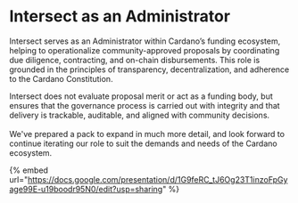 # Intersect as an Administrator

Intersect serves as an Administrator within Cardano’s funding ecosystem, helping to operationalize community-approved proposals by coordinating due diligence, contracting, and on-chain disbursements. This role is grounded in the principles of transparency, decentralization, and adherence to the Cardano Constitution.&#x20;

Intersect does not evaluate proposal merit or act as a funding body, but ensures that the governance process is carried out with integrity and that delivery is trackable, auditable, and aligned with community decisions.\
\
We've prepared a pack to expand in much more detail, and look forward to continue iterating our role to suit the demands and needs of the Cardano ecosystem.

{% embed url="https://docs.google.com/presentation/d/1G9feRC_tJ6Og23T1inzoFpGyage99E-u19boodr95N0/edit?usp=sharing" %}
